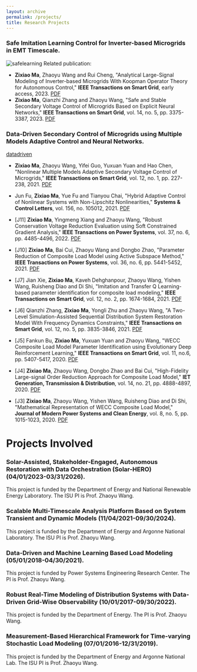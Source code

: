```yaml
---
layout: archive
permalink: /projects/
title: Research Projects
---
```

### Safe Imitation Learning Control for Inverter-based Microgrids in EMT Timescale.
![safelearning](http://zixiaoma1991.github.io/files/F1.png)
Related publication:
- **Zixiao Ma**, Zhaoyu Wang and Rui Cheng, "Analytical Large-Signal Modeling of Inverter-based Microgrids With Koopman Operator Theory for Autonomous Control," **IEEE Transactions on Smart Grid**, early access, 2023. [PDF](http://zixiaoma1991.github.io/files/P2.pdf)
- **Zixiao Ma**, Qianzhi Zhang and Zhaoyu Wang, "Safe and Stable Secondary Voltage Control of Microgrids Based on Explicit Neural Networks," **IEEE Transactions on Smart Grid**, vol. 14, no. 5, pp. 3375-3387, 2023. [PDF](http://zixiaoma1991.github.io/files/P1.pdf)

### Data-Driven Secondary Control of Microgrids using Multiple Models Adaptive Control and Neural Networks.
[datadriven](http://zixiaoma1991.github.io/files/F2.png)
- **Zixiao Ma**, Zhaoyu Wang, Yifei Guo, Yuxuan Yuan and Hao Chen, "Nonlinear Multiple Models Adaptive Secondary
Voltage Control of Microgrids," **IEEE Transactions on Smart Grid**, vol. 12, no. 1, pp. 227-238, 2021. [PDF](http://zixiaoma1991.github.io/files/P3.pdf)
- Jun Fu, **Zixiao Ma**, Yue Fu and Tianyou Chai, "Hybrid Adaptive Control of Nonlinear Systems with Non-Lipschitz
Nonlinearities," **Systems & Control Letters**, vol. 156, no. 105012, 2021. [PDF](http://zixiaoma1991.github.io/files/P10.pdf)

- [J11] **Zixiao Ma**, Yingmeng Xiang and Zhaoyu Wang, "Robust Conservation Voltage Reduction Evaluation using Soft Constrained Gradient Analysis," **IEEE Transactions on Power Systems**, vol. 37, no. 6, pp. 4485-4496, 2022. [PDF](http://zixiaoma1991.github.io/files/P5.pdf)

- [J10] **Zixiao Ma**, Bai Cui, Zhaoyu Wang and Dongbo Zhao, "Parameter Reduction of Composite Load Model using Active
Subspace Method," **IEEE Transactions on Power Systems**, vol. 36, no. 6, pp. 5441-5452, 2021. [PDF](http://zixiaoma1991.github.io/files/P4.pdf)



- [J7] Jian Xie, **Zixiao Ma**, Kaveh Dehghanpour, Zhaoyu Wang, Yishen Wang, Ruisheng Diao and Di Shi, "Imitation and Transfer Q Learning-based parameter identification for composite load modeling," **IEEE Transactions on Smart Grid**, vol. 12, no. 2, pp. 1674-1684, 2021. [PDF](http://zixiaoma1991.github.io/files/P11.pdf)

- [J6] Qianzhi Zhang, **Zixiao Ma**, Yongli Zhu and Zhaoyu Wang, "A Two-Level Simulation-Assisted Sequential Distribution
System Restoration Model With Frequency Dynamics Constraints," **IEEE Transactions on Smart Grid**, vol. 12, no. 5, pp. 3835-3846, 2021. [PDF](http://zixiaoma1991.github.io/files/P6.pdf)

- [J5] Fankun Bu, **Zixiao Ma**, Yuxuan Yuan and Zhaoyu Wang, "WECC Composite Load Model Parameter Identification
using Evolutionary Deep Reinforcement Learning," **IEEE Transactions on Smart Grid**, vol. 11, no.6, pp. 5407-5417, 2020. [PDF](http://zixiaoma1991.github.io/files/P7.pdf)

- [J4] **Zixiao Ma**, Zhaoyu Wang, Dongbo Zhao and Bai Cui, "High-Fidelity Large-signal Order Reduction Approach for
Composite Load Model," **IET Generation, Transmission & Distribution**, vol. 14, no. 21, pp. 4888-4897, 2020. [PDF](http://zixiaoma1991.github.io/files/P13.pdf)

- [J3] **Zixiao Ma**, Zhaoyu Wang, Yishen Wang, Ruisheng Diao and Di Shi, "Mathematical Representation of WECC Composite
Load Model," **Journal of Modern Power Systems and Clean Energy**, vol. 8, no. 5, pp. 1015-1023, 2020. [PDF](http://zixiaoma1991.github.io/files/P8.pdf)

# Projects Involved
### Solar-Assisted, Stakeholder-Engaged, Autonomous Restoration with Data Orchestration (Solar-HERO) (04/01/2023-03/31/2026).
This project is funded by the Department of Energy and National Renewable Energy Laboratory. The ISU PI is Prof. Zhaoyu Wang.

### Scalable Multi-Timescale Analysis Platform Based on System Transient and Dynamic Models (11/04/2021-09/30/2024).
This project is funded by the Department of Energy and Argonne National Laboratory. The ISU PI is Prof. Zhaoyu Wang.

### Data-Driven and Machine Learning Based Load Modeling (05/01/2018-04/30/2021).
This project is funded by Power Systems Engineering Research Center. The PI is Prof. Zhaoyu Wang.

### Robust Real-Time Modeling of Distribution Systems with Data-Driven Grid-Wise Observability (10/01/2017-09/30/2022).
This project is funded by the Department of Energy. The PI is Prof. Zhaoyu Wang.

### Measurement-Based Hierarchical Framework for Time-varying Stochastic Load Modeling (07/01/2016-12/31/2019).
This project is funded by the Department of Energy and Argonne National Lab. The ISU PI is Prof. Zhaoyu Wang.

